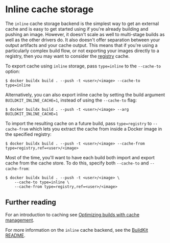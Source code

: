 # Inline cache storage

The `inline` cache storage backend is the simplest way to get an external cache
and is easy to get started using if you're already building and pushing an
image. However, it doesn't scale as well to multi-stage builds as well as the
other drivers do. It also doesn't offer separation between your output artifacts
and your cache output. This means that if you're using a particularly complex
build flow, or not exporting your images directly to a registry, then you may
want to consider the [registry](./registry.md) cache.

To export cache using `inline` storage, pass `type=inline` to the `--cache-to`
option:

```console
$ docker buildx build . --push -t <user>/<image> --cache-to type=inline
```

Alternatively, you can also export inline cache by setting the build argument
`BUILDKIT_INLINE_CACHE=1`, instead of using the `--cache-to` flag:

```console
$ docker buildx build . --push -t <user>/<image> --arg BUILDKIT_INLINE_CACHE=1
```

To import the resulting cache on a future build, pass `type=registry` to
`--cache-from` which lets you extract the cache from inside a Docker image in
the specified registry:

```console
$ docker buildx build . --push -t <user>/<image> --cache-from type=registry,ref=<user>/<image>
```

Most of the time, you'll want to have each build both import and export cache
from the cache store. To do this, specify both `--cache-to` and `--cache-from`:

```console
$ docker buildx build . --push -t <user>/<image> \
    --cache-to type=inline \
    --cache-from type=registry,ref=<user>/<image>
```

## Further reading

For an introduction to caching see
[Optimizing builds with cache management](https://docs.docker.com/build/building/cache).

For more information on the `inline` cache backend, see the
[BuildKit README](https://github.com/moby/buildkit#inline-push-image-and-cache-together).
